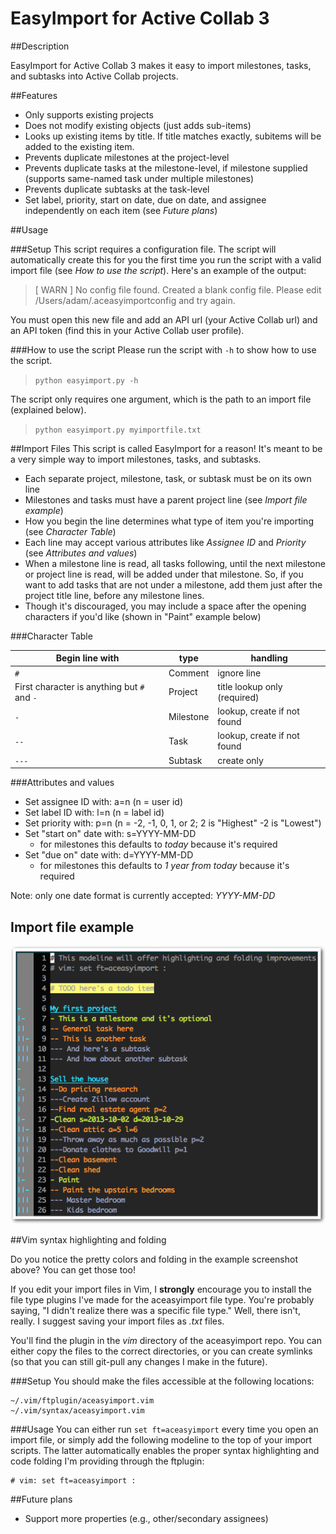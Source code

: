 EasyImport for Active Collab 3
=============

##Description

EasyImport for Active Collab 3 makes it easy to import milestones, tasks, and subtasks into Active Collab projects.

##Features

- Only supports existing projects
- Does not modify existing objects (just adds sub-items)
- Looks up existing items by title. If title matches exactly, subitems will be added to the existing item.
- Prevents duplicate milestones at the project-level
- Prevents duplicate tasks at the milestone-level, if milestone supplied (supports same-named task under multiple milestones)
- Prevents duplicate subtasks at the task-level
- Set label, priority, start on date, due on date, and assignee independently on each item (see *Future plans*)

##Usage

###Setup
This script requires a configuration file. The script will automatically create this for you the first time you run the script with a valid import file (see *How to use the script*). Here's an example of the output:

> [ WARN  ]   No config file found. Created a blank config file. Please edit /Users/adam/.aceasyimportconfig and try again.

You must open this new file and add an API url (your Active Collab url) and an API token (find this in your Active Collab user profile).

###How to use the script
Please run the script with `-h` to show how to use the script.
> `python easyimport.py -h`

The script only requires one argument, which is the path to an import file (explained below).
> `python easyimport.py myimportfile.txt`

##Import Files
This script is called EasyImport for a reason! It's meant to be a very simple way to import milestones, tasks, and subtasks.

* Each separate project, milestone, task, or subtask must be on its own line
* Milestones and tasks must have a parent project line (see *Import file example*)
* How you begin the line determines what type of item you're importing (see *Character Table*)
* Each line may accept various attributes like *Assignee ID* and *Priority* (see *Attributes and values*)
* When a milestone line is read, all tasks following, until the next milestone or project line is read, will be added under that milestone. So, if you want to add tasks that are not under a milestone, add them just after the project title line, before any milestone lines.
* Though it's discouraged, you may include a space after the opening characters if you'd like (shown in "Paint" example below)

###Character Table

| Begin line with                             | type        | handling                      |
| --------------------------------------------| ----------- | ----------------------------  |
| `#`                                         | Comment     | ignore line                   |
| First character is anything but `#` and `-` | Project     | title lookup only  (required) |
| `-`                                         | Milestone   | lookup, create if not found   |
| `--`                                        | Task        | lookup, create if not found   |
| `---`                                       | Subtask     | create only                   |

###Attributes and values

- Set assignee ID with: a=n (n = user id)
- Set label ID with: l=n (n = label id)
- Set priority with: p=n (n = -2, -1, 0, 1, or 2; 2 is "Highest" -2 is "Lowest")
- Set "start on" date with: s=YYYY-MM-DD
    - for milestones this defaults to *today* because it's required
- Set "due on" date with: d=YYYY-MM-DD
    - for milestones this defaults to *1 year from today* because it's required

Note: only one date format is currently accepted: *YYYY-MM-DD*

## Import file example

![Example.txt](ftplugin_demo.png?raw=true)

##Vim syntax highlighting and folding

Do you notice the pretty colors and folding in the example screenshot above? You can get those too!

If you edit your import files in Vim, I **strongly** encourage you to install the file type plugins I've made for the aceasyimport file type. You're probably saying, "I didn't realize there was a specific file type." Well, there isn't, really. I suggest saving your import files as *.txt* files.

You'll find the plugin in the *vim* directory of the aceasyimport repo. You can either copy the files to the correct directories, or you can create symlinks (so that you can still git-pull any changes I make in the future).

###Setup
You should make the files accessible at the following locations:

	~/.vim/ftplugin/aceasyimport.vim
	~/.vim/syntax/aceasyimport.vim

###Usage
You can either run `set ft=aceasyimport` every time you open an import file, or simply add the following modeline to the top of your import scripts. The latter automatically enables the proper syntax highlighting and code folding I'm providing through the ftplugin:

	# vim: set ft=aceasyimport :

##Future plans
- Support more properties (e.g., other/secondary assignees)
